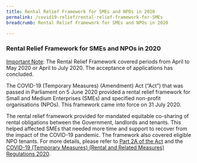```yaml
---
title: Rental Relief Framework for SMEs and NPOs in 2020
permalink: /covid19-relief/rental-relief-framework-for-SMEs
breadcrumb: Rental Relief Framework for SMEs and NPOs in 2020

---
```


### Rental Relief Framework for SMEs and NPOs in 2020 ###

<u>Important Note</u>: The Rental Relief Framework covered periods from April to May 2020 or April to July 2020. The acceptance of applications has concluded.

The COVID-19 (Temporary Measures) (Amendment) Act (“Act”) that was passed in Parliament on 5 June 2020 provided a rental relief framework for Small and Medium Enterprises (SMEs) and specified non-profit organisations (NPOs). This framework came into force on 31 July 2020. 

The rental relief framework provided for mandated equitable co-sharing of rental obligations between the Government, landlords and tenants. This helped affected SMEs that needed more time and support to recover from the impact of the COVID-19 pandemic. The framework also covered eligible NPO tenants. For more details, please refer to <a href="https://sso.agc.gov.sg/Act/COVID19TMA2020#P12A-">Part 2A of the Act</a>  and the <a href="https://sso.agc.gov.sg/SL/COVID19TMA2020-S664-2020?DocDate=20200730">COVID-19 (Temporary Measures) (Rental and Related Measures) Regulations 2020</a>.
